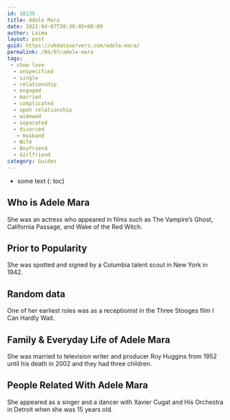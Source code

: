 ```yaml
---
id: 18135
title: Adele Mara
date: 2021-04-07T20:39:05+00:00
author: Laima
layout: post
guid: https://ukdataservers.com/adele-mara/
permalink: /04/07/adele-mara
tags:
 - show love
  - unspecified
  - single
  - relationship
  - engaged
  - married
  - complicated
  - open relationship
  - widowed
  - separated
  - divorced
   - Husband
  - Wife
  - Boyfriend
  - Girlfriend
category: Guides
---
```


* some text
{: toc}


## Who is Adele Mara
                  
                  
                  
She was an actress who appeared in films such as The Vampire&#8217;s Ghost, California Passage, and Wake of the Red Witch.
                  
              
            
              
            
                
                
                
## Prior to Popularity
                  
                  
                  
She was spotted and signed by a Columbia talent scout in New York in 1942.
                  
              
            
              
            
                
                
                
## Random data
                  
                  
                  
One of her earliest roles was as a receptionist in the Three Stooges film I Can Hardly Wait.
                  
              
            
              
            
                
                
                
## Family & Everyday Life of Adele Mara
                  
                  
                  
She was married to television writer and producer Roy Huggins from 1952 until his death in 2002 and they had three children.
                  
              
            
              
            
                
                
                
## People Related With Adele Mara
                  
                  
                  
She appeared as a singer and a dancer with Xavier Cugat and His Orchestra in Detroit when she was 15 years old.
                  
              
            
              
            
                
              
            
              
              
            
            
              
            
          
          
          